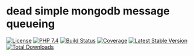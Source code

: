 # dead simple mongodb message queueing

[![License](https://img.shields.io/badge/license-BSD-blue.svg)](https://opensource.org/licenses/BSD-3-Clause)
[![PHP 7.4](https://img.shields.io/badge/php-7.4-yellow.svg)](http://www.php.net)
[![Build Status](https://travis-ci.org/mbretter/stk-queue.svg?branch=master)](https://travis-ci.org/mbretter/stk-queue)
[![Coverage](https://coveralls.io/repos/github/mbretter/stk-queue/badge.svg?branch=master)](https://coveralls.io/github/mbretter/stk-queue?branch=master)
[![Latest Stable Version](https://img.shields.io/packagist/v/mbretter/stk-queue.svg)](https://packagist.org/packages/mbretter/stk-queue)
[![Total Downloads](https://img.shields.io/packagist/dt/mbretter/stk-queue.svg)](https://packagist.org/packages/mbretter/stk-queue)